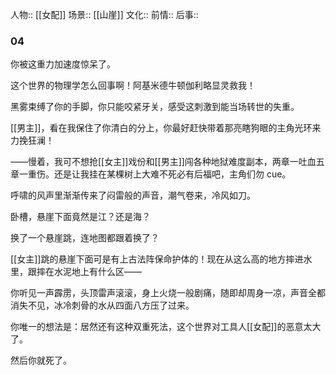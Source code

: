 人物:: [[女配]]
场景:: [[山崖]]
文化:: 
前情:: 
后事::

### 04

你被这重力加速度惊呆了。

这个世界的物理学怎么回事啊！阿基米德牛顿伽利略显灵救我！

黑雾束缚了你的手脚，你只能咬紧牙关，感受这刺激到能当场转世的失重。

[[男主]]，看在我保住了你清白的分上，你最好赶快带着那亮瞎狗眼的主角光环来力挽狂澜！

——慢着，我可不想抢[[女主]]戏份和[[男主]]闯各种地狱难度副本，两章一吐血五章一重伤。还是让我挂在某棵树上大难不死必有后福吧，主角们勿 cue。

呼啸的风声里渐渐传来了闷雷般的声音，潮气卷来，冷风如刀。

卧槽，悬崖下面竟然是江？还是海？

换了一个悬崖跳，连地图都跟着换了？

[[女主]]跳的悬崖下面可是有上古法阵保命护体的！现在从这么高的地方摔进水里，跟摔在水泥地上有什么区——

你听见一声霹雳，头顶雷声滚滚，身上火烧一般剧痛，随即却周身一凉，声音全都消失不见，冰冷刺骨的水从四面八方压了过来。

你唯一的想法是：居然还有这种双重死法，这个世界对工具人[[女配]]的恶意太大了。

然后你就死了。